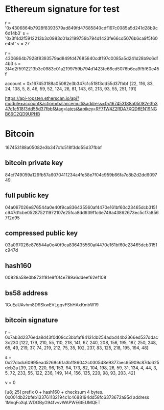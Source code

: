 # Ethereum signature for test
r = '0x4306864b7928f8393579ad849fd47685840cdf197c0085a5d241d28b9c6d14b3'
s = '0x3f4d2f5912213b3c0983c01a2199759b794d1423fe66cd5076b6ca9f5f60e45f'
v = 27

r = 4306864b7928f8393579ad849fd47685840cdf197c0085a5d241d28b9c6d14b3
s = 3f4d2f5912213b3c0983c01a2199759b794d1423fe66cd5076b6ca9f5f60e45f

account = 0x167453188a05082e3b347c1c518f3dd55d37fbbf
[22, 116, 83, 24, 138, 5, 8, 46, 59, 52, 124, 28, 81, 143, 61, 213, 93, 55, 251, 191]

https://api-ropsten.etherscan.io/api?module=account&action=balancemulti&address=0x167453188a05082e3b347c1c518f3dd55d37fbbf&tag=latest&apikey=RF71W4Z2RDA7XQD6EN19NGB66C2QD9UPHB

# Bitcoin
167453188a05082e3b347c1c518f3dd55d37fbbf

## bitcoin private key
84cf749059a129fb57a6070411234a4fe58e7f04c959b66fa7c8b2d2dd609749

## full public key
04a097026e876544a0e40f9ca836435560af4470e161bf60c23465dcb3151c947d1cbe052875211972107e25fca8dd939f1c6e749a43862673ec5cf7a8567f2d95

## compressed public key
03a097026e876544a0e40f9ca836435560af4470e161bf60c23465dcb3151c947d

## hash160
00828a58e0b8731f81e9f0f4e789a6ddeef62ef108

## bs58 address
1CuEaUAvhm8D9SkwEVLgqvFShHAxKmbW19


## bitcoin signature
r = 0x7ab3d2376eda8d43f0d09cc3bbfaf84131db254adbd44b2366ed537ddac3c230
[122, 179, 210, 55, 110, 218, 141, 67, 240, 208, 156, 195, 187, 250, 248, 65, 49, 219, 37, 74, 219, 212, 75, 35, 102, 237, 83, 125, 218, 195, 194, 48]

s = 0x27cbdc60995ead5268c61a3b1f86042c030548e9377aec95909c87dc625dcb2a
[39, 203, 220, 96, 153, 94, 173, 82, 104, 198, 26, 59, 31, 134, 4, 44, 3, 5, 72, 233, 55, 122, 236, 149, 144, 156, 135, 220, 98, 93, 203, 42]

v = 0

[u8; 25] prefix 0 + hash160  + checksum 4 bytes.
0x001db22bfeb133761132194c1c4688194dd58fc6373672a95d
address 1MnqFoXqLWDGByG94fvvvWAPWE6tEUMQET


